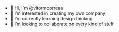- 👋 Hi, I’m @vitormcorreaa
- 👀 I’m interested in creating my own company
- 🌱 I’m currently learning design thinking
- 💞️ I’m looking to collaborate on every kind of stuff

<!---
vitormcorreaa/vitormcorreaa is a ✨ special ✨ repository because its `README.md` (this file) appears on your GitHub profile.
You can click the Preview link to take a look at your changes.
--->
